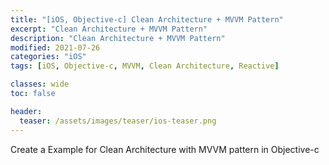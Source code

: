 ```yaml
---
title: "[iOS, Objective-c] Clean Architecture + MVVM Pattern"
excerpt: "Clean Architecture + MVVM Pattern"
description: "Clean Architecture + MVVM Pattern"
modified: 2021-07-26
categories: "iOS"
tags: [iOS, Objective-c, MVVM, Clean Architecture, Reactive]

classes: wide
toc: false

header:
  teaser: /assets/images/teaser/ios-teaser.png
---
```


Create a Example for Clean Architecture with MVVM pattern in Objective-c

<script src="https://gist.github.com/tigi44/6ff1a1b201a18154344dc9de6e6baad0.js"></script>
